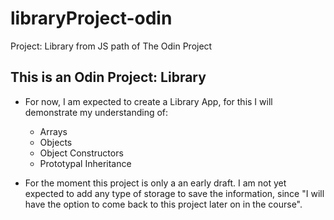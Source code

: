 # libraryProject-odin
Project: Library from JS path of The Odin Project


## This is an Odin Project: Library

* For now, I am expected to create a Library App, for this I will demonstrate my understanding of:

    * Arrays
    * Objects
    * Object Constructors
    * Prototypal Inheritance

* For the moment this project is only a an early draft. I am not yet expected to add any type of storage to save the information, since "I will have the option to come back to this project later on in the course".